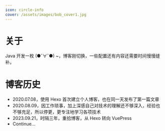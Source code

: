 ```yaml
---
icon: circle-info
cover: /assets/images/bob_cover1.jpg
---
```


# 关于

Java 开发一枚 (●ˇ∀ˇ●) ~，博客刚切换，一些配置还有内容还需要时间慢慢缝补。



# 博客历史

- 2020.07.08，使用 Hexo 首次建立个人博客，也在同一天发布了第一篇文章
- 2020.08.09，因工作琐事，加上深感自己对技术的理解还不够深入，经验也不够充足，所以停更，更专注地学习各项技术
- 2023.09.21，时隔三年，重拾博客，从 Hexo 转向 VuePress
- Continue...

